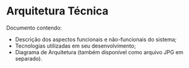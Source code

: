 
# Arquitetura Técnica

Documento contendo:

- Descrição dos aspectos funcionais e não-funcionais do sistema;
- Tecnologias utilizadas em seu desenvolvimento;
- Diagrama de Arquitetura (também disponível como arquivo JPG em separado).
